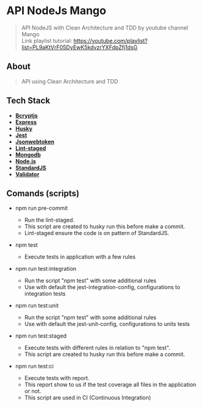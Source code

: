 # API NodeJs Mango

> API NodeJS with Clean Architecture and TDD by youtube channel Mango</br>
> Link playlist tutorial: https://youtube.com/playlist?list=PL9aKtVrF05DyEwK5kdvzrYXFdpZfj1dsG

## About

> API using Clean Architecture and TDD

## Tech Stack

- [**Bcryptjs**](https://www.npmjs.com/package/bcryptjs)
- [**Express**](https://expressjs.com/pt-br/)
- [**Husky**](https://www.npmjs.com/package/husky)
- [**Jest**](https://jestjs.io/pt-BR/)
- [**Jsonwebtoken**](https://www.npmjs.com/package/jsonwebtoken)
- [**Lint-staged**](https://github.com/okonet/lint-staged)
- [**Mongodb**](https://www.npmjs.com/package/mongodb)
- [**Node.js**](https://nodejs.org/en/)
- [**StandardJS**](https://standardjs.com)
- [**Validator**](https://www.npmjs.com/package/validator)

## Comands (scripts)

- npm run pre-commit
  - Run the lint-staged. 
  - This script are created to husky run this before make a commit.
  - Lint-staged ensure the code is on pattern of StandardJS.

- npm test
  - Execute tests in application with a few rules

- npm run test:integration
  - Run the script "npm test" with some additional rules
  - Use with default the jest-integration-config, configurations to integration tests

- npm run test:unit
  - Run the script "npm test" with some additional rules
  - Use with default the jest-unit-config, configurations to units tests

- npm run test:staged 
  - Execute tests with different rules in relation to "npm test".
  - This script are created to husky run this before make a commit.

- npm run test:ci
  - Execute tests with report.
  - This report show to us if the test coverage all files in the application or not.
  - This script are used in CI (Continuous Integration)